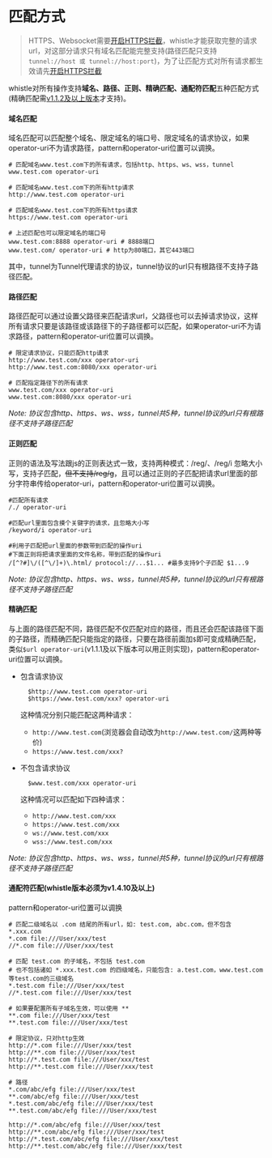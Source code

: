 # 匹配方式

> HTTPS、Websocket需要[开启HTTPS拦截](webui/https.html)，whistle才能获取完整的请求url，对这部分请求只有域名匹配能完整支持(路径匹配只支持`tunnel://host 或 tunnel://host:port`)，为了让匹配方式对所有请求都生效请先[开启HTTPS拦截](webui/https.html)

whistle对所有操作支持**域名、路径、正则、精确匹配、通配符匹配**五种匹配方式(精确匹配需[v1.1.2及以上版本](https://github.com/avwo/whistle/blob/master/CHANGELOG.md#v112)才支持)。

#### 域名匹配
域名匹配可以匹配整个域名、限定域名的端口号、限定域名的请求协议，如果operator-uri不为请求路径，pattern和operator-uri位置可以调换。

	# 匹配域名www.test.com下的所有请求，包括http、https、ws、wss，tunnel
	www.test.com operator-uri

	# 匹配域名www.test.com下的所有http请求
	http://www.test.com operator-uri

	# 匹配域名www.test.com下的所有https请求
	https://www.test.com operator-uri
	
	# 上述匹配也可以限定域名的端口号
	www.test.com:8888 operator-uri # 8888端口
	www.test.com/ operator-uri # http为80端口，其它443端口

其中，tunnel为Tunnel代理请求的协议，tunnel协议的url只有根路径不支持子路径匹配。

#### 路径匹配

路径匹配可以通过设置父路径来匹配请求url，父路径也可以去掉请求协议，这样所有请求只要是该路径或该路径下的子路径都可以匹配，如果operator-uri不为请求路径，pattern和operator-uri位置可以调换。

	# 限定请求协议，只能匹配http请求
	http://www.test.com/xxx operator-uri
	http://www.test.com:8080/xxx operator-uri
	
	# 匹配指定路径下的所有请求
	www.test.com/xxx operator-uri
	www.test.com:8080/xxx operator-uri
	
*Note: 协议包含http、https、ws、wss，tunnel共5种，tunnel协议的url只有根路径不支持子路径匹配*

#### 正则匹配
正则的语法及写法跟js的正则表达式一致，支持两种模式：/reg/、/reg/i 忽略大小写，支持子匹配，<del>但不支持/reg/g</del>，且可以通过正则的子匹配把请求url里面的部分字符串传给operator-uri，pattern和operator-uri位置可以调换。
	
	#匹配所有请求
	/./ operator-uri

	#匹配url里面包含摸个关键字的请求，且忽略大小写
	/keyword/i operator-uri

	#利用子匹配把url里面的参数带到匹配的操作uri
	#下面正则将把请求里面的文件名称，带到匹配的操作uri
	/[^?#]\/([^\/]+)\.html/ protocol://...$1... #最多支持9个子匹配 $1...9

*Note: 协议包含http、https、ws、wss，tunnel共5种，tunnel协议的url只有根路径不支持子路径匹配*

#### 精确匹配

与上面的路径匹配不同，路径匹配不仅匹配对应的路径，而且还会匹配该路径下面的子路径，而精确匹配只能指定的路径，只要在路径前面加`$`即可变成精确匹配，类似`$url operator-uri`(v1.1.1及以下版本可以用正则实现)，pattern和operator-uri位置可以调换。

- 包含请求协议

		$http://www.test.com operator-uri
		$https://www.test.com/xxx? operator-uri

	这种情况分别只能匹配这两种请求：
	
	- `http://www.test.com`(浏览器会自动改为`http://www.test.com/`这两种等价)
	- `https://www.test.com/xxx?`

- 不包含请求协议

		$www.test.com/xxx operator-uri

	这种情况可以匹配如下四种请求：
	
	- `http://www.test.com/xxx`
	- `https://www.test.com/xxx`
	- `ws://www.test.com/xxx`
	- `wss://www.test.com/xxx`

*Note: 协议包含http、https、ws、wss，tunnel共5种，tunnel协议的url只有根路径不支持子路径匹配*

#### 通配符匹配(whistle版本必须为v1.4.10及以上)
pattern和operator-uri位置可以调换

	# 匹配二级域名以 .com 结尾的所有url，如: test.com, abc.com，但不包含 *.xxx.com
	*.com file:///User/xxx/test
	//*.com file:///User/xxx/test

	# 匹配 test.com 的子域名，不包括 test.com
	# 也不包括诸如 *.xxx.test.com 的四级域名，只能包含: a.test.com，www.test.com 等test.com的三级域名
	*.test.com file:///User/xxx/test
	//*.test.com file:///User/xxx/test

	# 如果要配置所有子域名生效，可以使用 **
	**.com file:///User/xxx/test
	**.test.com file:///User/xxx/test

	# 限定协议，只对http生效
	http://*.com file:///User/xxx/test
	http://**.com file:///User/xxx/test
	http://*.test.com file:///User/xxx/test
	http://**.test.com file:///User/xxx/test

	# 路径
	*.com/abc/efg file:///User/xxx/test
	**.com/abc/efg file:///User/xxx/test
	*.test.com/abc/efg file:///User/xxx/test
	**.test.com/abc/efg file:///User/xxx/test

	http://*.com/abc/efg file:///User/xxx/test
	http://**.com/abc/efg file:///User/xxx/test
	http://*.test.com/abc/efg file:///User/xxx/test
	http://**.test.com/abc/efg file:///User/xxx/test